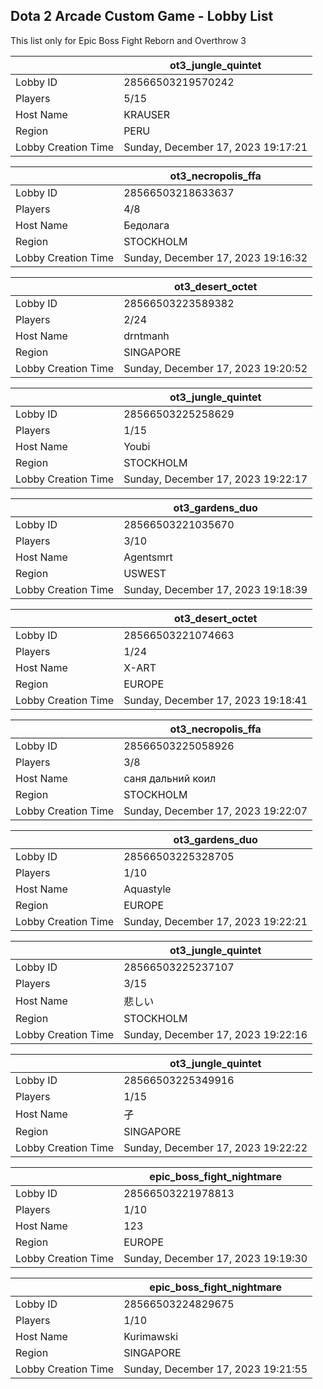 ## Dota 2 Arcade Custom Game - Lobby List

This list only for Epic Boss Fight Reborn and Overthrow 3

|  | ot3_jungle_quintet |
| ------ | ------ |
| Lobby ID | 28566503219570242 |
| Players | 5/15 |
| Host Name | KRAUSER |
| Region | PERU |
| Lobby Creation Time | Sunday, December 17, 2023 19:17:21 |


|  | ot3_necropolis_ffa |
| ------ | ------ |
| Lobby ID | 28566503218633637 |
| Players | 4/8 |
| Host Name | Бедолага |
| Region | STOCKHOLM |
| Lobby Creation Time | Sunday, December 17, 2023 19:16:32 |


|  | ot3_desert_octet |
| ------ | ------ |
| Lobby ID | 28566503223589382 |
| Players | 2/24 |
| Host Name | drntmanh |
| Region | SINGAPORE |
| Lobby Creation Time | Sunday, December 17, 2023 19:20:52 |


|  | ot3_jungle_quintet |
| ------ | ------ |
| Lobby ID | 28566503225258629 |
| Players | 1/15 |
| Host Name | Youbi |
| Region | STOCKHOLM |
| Lobby Creation Time | Sunday, December 17, 2023 19:22:17 |


|  | ot3_gardens_duo |
| ------ | ------ |
| Lobby ID | 28566503221035670 |
| Players | 3/10 |
| Host Name | Agentsmrt |
| Region | USWEST |
| Lobby Creation Time | Sunday, December 17, 2023 19:18:39 |


|  | ot3_desert_octet |
| ------ | ------ |
| Lobby ID | 28566503221074663 |
| Players | 1/24 |
| Host Name | X-ART |
| Region | EUROPE |
| Lobby Creation Time | Sunday, December 17, 2023 19:18:41 |


|  | ot3_necropolis_ffa |
| ------ | ------ |
| Lobby ID | 28566503225058926 |
| Players | 3/8 |
| Host Name | саня дальний коил |
| Region | STOCKHOLM |
| Lobby Creation Time | Sunday, December 17, 2023 19:22:07 |


|  | ot3_gardens_duo |
| ------ | ------ |
| Lobby ID | 28566503225328705 |
| Players | 1/10 |
| Host Name | Aquastyle |
| Region | EUROPE |
| Lobby Creation Time | Sunday, December 17, 2023 19:22:21 |


|  | ot3_jungle_quintet |
| ------ | ------ |
| Lobby ID | 28566503225237107 |
| Players | 3/15 |
| Host Name | 悲しい |
| Region | STOCKHOLM |
| Lobby Creation Time | Sunday, December 17, 2023 19:22:16 |


|  | ot3_jungle_quintet |
| ------ | ------ |
| Lobby ID | 28566503225349916 |
| Players | 1/15 |
| Host Name | 孑 |
| Region | SINGAPORE |
| Lobby Creation Time | Sunday, December 17, 2023 19:22:22 |


|  | epic_boss_fight_nightmare |
| ------ | ------ |
| Lobby ID | 28566503221978813 |
| Players | 1/10 |
| Host Name | 123 |
| Region | EUROPE |
| Lobby Creation Time | Sunday, December 17, 2023 19:19:30 |


|  | epic_boss_fight_nightmare |
| ------ | ------ |
| Lobby ID | 28566503224829675 |
| Players | 1/10 |
| Host Name | Kurimawski |
| Region | SINGAPORE |
| Lobby Creation Time | Sunday, December 17, 2023 19:21:55 |


